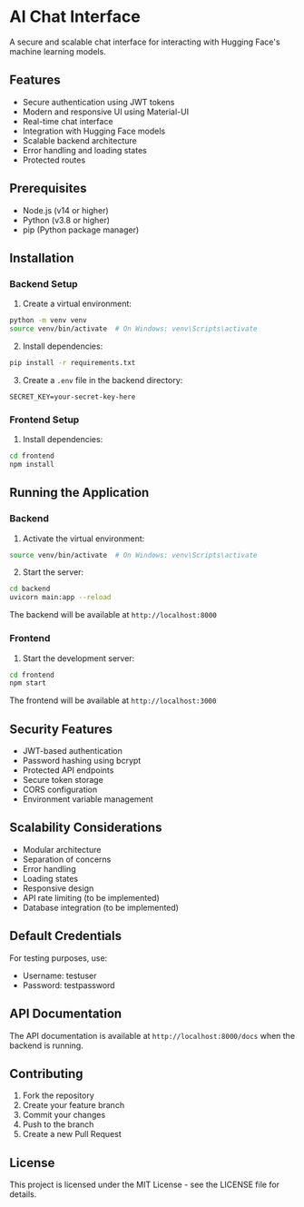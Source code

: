 # AI Chat Interface

A secure and scalable chat interface for interacting with Hugging Face's machine learning models.

## Features

- Secure authentication using JWT tokens
- Modern and responsive UI using Material-UI
- Real-time chat interface
- Integration with Hugging Face models
- Scalable backend architecture
- Error handling and loading states
- Protected routes

## Prerequisites

- Node.js (v14 or higher)
- Python (v3.8 or higher)
- pip (Python package manager)

## Installation

### Backend Setup

1. Create a virtual environment:
```bash
python -m venv venv
source venv/bin/activate  # On Windows: venv\Scripts\activate
```

2. Install dependencies:
```bash
pip install -r requirements.txt
```

3. Create a `.env` file in the backend directory:
```
SECRET_KEY=your-secret-key-here
```

### Frontend Setup

1. Install dependencies:
```bash
cd frontend
npm install
```

## Running the Application

### Backend

1. Activate the virtual environment:
```bash
source venv/bin/activate  # On Windows: venv\Scripts\activate
```

2. Start the server:
```bash
cd backend
uvicorn main:app --reload
```

The backend will be available at `http://localhost:8000`

### Frontend

1. Start the development server:
```bash
cd frontend
npm start
```

The frontend will be available at `http://localhost:3000`

## Security Features

- JWT-based authentication
- Password hashing using bcrypt
- Protected API endpoints
- Secure token storage
- CORS configuration
- Environment variable management

## Scalability Considerations

- Modular architecture
- Separation of concerns
- Error handling
- Loading states
- Responsive design
- API rate limiting (to be implemented)
- Database integration (to be implemented)

## Default Credentials

For testing purposes, use:
- Username: testuser
- Password: testpassword

## API Documentation

The API documentation is available at `http://localhost:8000/docs` when the backend is running.

## Contributing

1. Fork the repository
2. Create your feature branch
3. Commit your changes
4. Push to the branch
5. Create a new Pull Request

## License

This project is licensed under the MIT License - see the LICENSE file for details. 